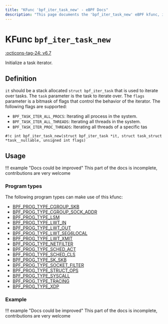 ```yaml
---
title: "KFunc 'bpf_iter_task_new' - eBPF Docs"
description: "This page documents the 'bpf_iter_task_new' eBPF kfunc, including its defintion, usage, program types that can use it, and examples."
---
```

# KFunc `bpf_iter_task_new`

<!-- [FEATURE_TAG](bpf_iter_task_new) -->
[:octicons-tag-24: v6.7](https://github.com/torvalds/linux/commit/c68a78ffe2cb4207f64fd0f4262818c728c67be0)
<!-- [/FEATURE_TAG] -->

Initialize a task iterator.

## Definition

`it` should be a stack allocated `struct bpf_iter_task` that is used to iterate over tasks. The `task` parameter is the task to iterate over. The `flags` parameter is a bitmask of flags that control the behavior of the iterator. The following flags are supported:

- `BPF_TASK_ITER_ALL_PROCS`: Iterating all process in the system.
- `BPF_TASK_ITER_ALL_THREADS`: Iterating all threads in the system.
- `BPF_TASK_ITER_PROC_THREADS`: Iterating all threads of a specific tas

<!-- [KFUNC_DEF] -->
`#!c int bpf_iter_task_new(struct bpf_iter_task *it, struct task_struct *task__nullable, unsigned int flags)`
<!-- [/KFUNC_DEF] -->

## Usage

!!! example "Docs could be improved"
    This part of the docs is incomplete, contributions are very welcome

### Program types

The following program types can make use of this kfunc:

<!-- [KFUNC_PROG_REF] -->
- [BPF_PROG_TYPE_CGROUP_SKB](../program-type/BPF_PROG_TYPE_CGROUP_SKB.md)
- [BPF_PROG_TYPE_CGROUP_SOCK_ADDR](../program-type/BPF_PROG_TYPE_CGROUP_SOCK_ADDR.md)
- [BPF_PROG_TYPE_LSM](../program-type/BPF_PROG_TYPE_LSM.md)
- [BPF_PROG_TYPE_LWT_IN](../program-type/BPF_PROG_TYPE_LWT_IN.md)
- [BPF_PROG_TYPE_LWT_OUT](../program-type/BPF_PROG_TYPE_LWT_OUT.md)
- [BPF_PROG_TYPE_LWT_SEG6LOCAL](../program-type/BPF_PROG_TYPE_LWT_SEG6LOCAL.md)
- [BPF_PROG_TYPE_LWT_XMIT](../program-type/BPF_PROG_TYPE_LWT_XMIT.md)
- [BPF_PROG_TYPE_NETFILTER](../program-type/BPF_PROG_TYPE_NETFILTER.md)
- [BPF_PROG_TYPE_SCHED_ACT](../program-type/BPF_PROG_TYPE_SCHED_ACT.md)
- [BPF_PROG_TYPE_SCHED_CLS](../program-type/BPF_PROG_TYPE_SCHED_CLS.md)
- [BPF_PROG_TYPE_SK_SKB](../program-type/BPF_PROG_TYPE_SK_SKB.md)
- [BPF_PROG_TYPE_SOCKET_FILTER](../program-type/BPF_PROG_TYPE_SOCKET_FILTER.md)
- [BPF_PROG_TYPE_STRUCT_OPS](../program-type/BPF_PROG_TYPE_STRUCT_OPS.md)
- [BPF_PROG_TYPE_SYSCALL](../program-type/BPF_PROG_TYPE_SYSCALL.md)
- [BPF_PROG_TYPE_TRACING](../program-type/BPF_PROG_TYPE_TRACING.md)
- [BPF_PROG_TYPE_XDP](../program-type/BPF_PROG_TYPE_XDP.md)
<!-- [/KFUNC_PROG_REF] -->

### Example

!!! example "Docs could be improved"
    This part of the docs is incomplete, contributions are very welcome

